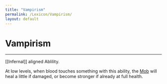 ```yaml
---
title: "Vampirism"
permalink: /Lexicon/Vampirism/
layout: default
---
```

# Vampirism
---
[[Infernal]] aligned Ablility. 

At low levels, when blood touches something with this ability, the [Mob](DungeonMonster.md) will heal a little if damaged, or become stronger if already at full health.